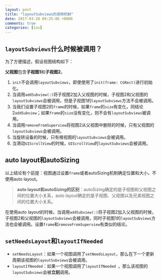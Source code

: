 ```yaml
---
layout: post
title: "layoutSubviews的调用机制"
date: 2017-03-28 09:25:06 +0800
comments: true
categories: [ios]
---
```


<!-- more -->

## `layoutSubviews`什么时候被调用？

为了方便描述，假设视图结构如下：

**父视图**包含**子视图1**和**子视图2**。

1. `init`不会调用`layoutSubviews`，即使使用了`init(frame: CGRect)`进行初始化。
2. 当调用`addSubview(:)`将子视图2加入父视图的时候，子视图2和父视图的`layoutSubviews`会被调用，但是子视图1的`layoutSubviews`方法不会被调用。
3. 当我们设置子视图2的`frame`的时候，如果`frame`的`size`有变化，同结论2`addSubview`；如果`frame`的`size`没有变化，则不会有`layoutSubviews`被调用。
4. 当调用`removeFromSuperview`将视图2从父视图中删除的时候，只有父视图的`layoutSubviews`会被调用。
5. 当旋转设备的时候，只有根视图的`layoutSubviews`会被调用。
6. 当滑动`UIScrollView`的时候，`UIScrollView`的`layoutSubviews`会被调用。

## auto layout和autoSizing

以上结论有个前提：视图通过设置`frame`或者autoSizing机制确定位置和大小，不使用auto layout。

> **auto layout和autoSizing的区别**：autoSizing确定的是子视图和父视图之间的位置大小关系，auto layout确定的是子视图、父视图以及兄弟视图之间的位置大小关系。

在使用auto layout的时候，当调用`addSubview(:)`将子视图2加入父视图的时候，子视图2和父视图的`layoutSubviews`会被调用，同时子视图1的`layoutSubviews`方法也会被调用。设置`frame`和`removeFromSuperview`有类似的结论。

## `setNeedsLayout`和`layoutIfNeeded`

* `setNeedsLayout`：如果一个视图调用了`setNeedsLayout`，那么在下一个更新周期该视图的`layoutSubviews`会被调用。
* `layoutIfNeeded`：如果一个视图调用了`layoutIfNeeded `，那么该视图的`layoutSubviews`会被**立刻**调用。
